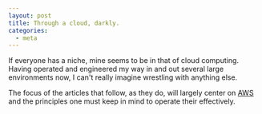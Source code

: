 ```yaml
---
layout: post
title: Through a cloud, darkly.
categories:
  - meta
---
```


If everyone has a niche, mine seems to be in that of cloud computing. Having operated and engineered my way in and out several large environments now, I can't really imagine wrestling with anything else.

The focus of the articles that follow, as they do, will largely center on [AWS](http://aws.amazon.com/) and the principles one must keep in mind to operate their effectively.
